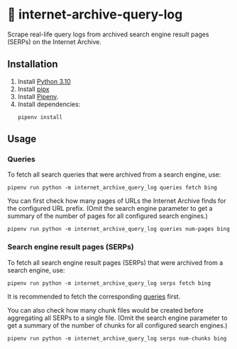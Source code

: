 # 📜 internet-archive-query-log

Scrape real-life query logs from archived search engine result pages (SERPs) on the Internet Archive.

## Installation

1. Install [Python 3.10](https://python.org/downloads/)
2. Install [pipx](https://pipxproject.github.io/pipx/installation/#install-pipx)
3. Install [Pipenv](https://pipenv.pypa.io/en/latest/install/#isolated-installation-of-pipenv-with-pipx).
4. Install dependencies:
    ```shell
    pipenv install
    ```
   
## Usage

### Queries

To fetch all search queries that were archived from a search engine, use:

```shell
pipenv run python -m internet_archive_query_log queries fetch bing
```

You can first check how many pages of URLs the Internet Archive finds for the configured URL prefix.
(Omit the search engine parameter to get a summary of the number of pages for all configured search engines.)

```shell
pipenv run python -m internet_archive_query_log queries num-pages bing
```

### Search engine result pages (SERPs)

To fetch all search engine result pages (SERPs) that were archived from a search engine, use:

```shell
pipenv run python -m internet_archive_query_log serps fetch bing
```

It is recommended to fetch the corresponding [queries](#queries) first.

You can also check how many chunk files would be created before aggregating all SERPs to a single file.
(Omit the search engine parameter to get a summary of the number of chunks for all configured search engines.)

```shell
pipenv run python -m internet_archive_query_log serps num-chunks bing
```
